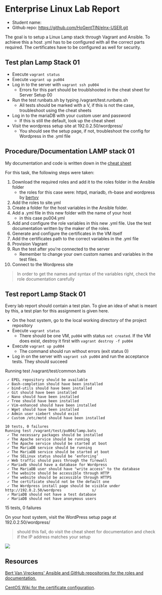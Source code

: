 # Enterprise Linux Lab Report

- Student name: 
- Github repo: <https://github.com/HoGentTIN/elnx-USER.git>

The goal is to setup a Linux Lamp stack through Vagrant and Ansible. To achieve this a host .yml has to be configured with all the correct parts required. The certificates have to be configured as well for security.

## Test plan Lamp Stack 01

- Execute `vagrant status`
- Execute `vagrant up pu004`
- Log in to the server with `vagrant ssh pu004`
	- Errors for this part should be troublshooted in the cheat sheet for Server Setup 00
- Run the test runbats.sh by typing /vagrant/test.runbats.sh
	- All tests should be marked with a V, if this is not the case, troubleshoot using the cheat sheets
- Log in to the mariaDB with your custom user and password
	- If this is still the default, look up the cheat sheet
- Visit the wordpress setup site at 192.0.2.50/wordpress/
	- You should see the setup page, if not, troubleshoot the config for Wordpress in the .yml file

## Procedure/Documentation LAMP stack 01
My documentation and code is written down in the [cheat sheet](https://github.com/HoGentTIN/elnx-sme-SiebertT/blob/master/report/Task%2001%20Lamp/cheat-sheet%20Lamp01.md)

For this task, the following steps were taken:

1. Download the required roles and add it to the roles folder in the Ansible folder
	- the roles for this case were: httpd, mariadb, rh-base and wordpress by [bertvv](https://galaxy.ansible.com/bertvv/)
2. Add the roles to site.yml
3. Create a folder for the host variables in the Ansible folder.
4. Add a .yml file in this new folder with the name of your host 
	- in this case pu004.yml
4. Add and configure the role variables in this new .yml file. Use the test documentation written by the maker of the roles.
5. Generate and configure the certificates in the VM itself
6. Add the certificates path to the correct variables in the .yml file
7. Provision Vagrant
5. Run the test after you're connected to the server
	- Remember to change your own custom names and variables in the test files.
6. Connect to the Wordpress site

> In order to get the names and syntax of the variables right, check the role documentation carefully

## Test report Lamp Stack 01
Every lab report should contain a test plan. To give an idea of what is meant by this, a test plan for this assignment is given here.

- On the host system, go to the local working directory of the project repository
- Execute `vagrant status`
    - There should be one VM, `pu004` with status `not created`. If the VM does exist, destroy it first with `vagrant destroy -f pu004`
- Execute `vagrant up pu004`
    - The command should run without errors (exit status 0)
- Log in on the server with `vagrant ssh pu004` and run the acceptance tests. They should succeed

    

Running test /vagrant/test/common.bats

	 ✓ EPEL repository should be available
	 ✓ Bash-completion should have been installed
	 ✓ bind-utils should have been installed
	 ✓ Git should have been installed
	 ✓ Nano should have been installed
	 ✓ Tree should have been installed
	 ✓ Vim-enhanced should have been installed
	 ✓ Wget should have been installed
	 ✓ Admin user siebert should exist
	 ✓ Custom /etc/motd should have been installed
	
	10 tests, 0 failures
	Running test /vagrant/test/pu004/lamp.bats
	 ✓ The necessary packages should be installed
	 ✓ The Apache service should be running
	 ✓ The Apache service should be started at boot
	 ✓ The MariaDB service should be running
	 ✓ The MariaDB service should be started at boot
	 ✓ The SELinux status should be ‘enforcing’
	 ✓ Web traffic should pass through the firewall
	 ✓ Mariadb should have a database for Wordpress
	 ✓ The MariaDB user should have "write access" to the database
	 ✓ The website should be accessible through HTTP
	 ✓ The website should be accessible through HTTPS
	 ✓ The certificate should not be the default one
	 ✓ The Wordpress install page should be visible under http://192.0.2.50/wordpres              s/
	 ✓ MariaDB should not have a test database
	 ✓ MariaDB should not have anonymous users

15 tests, 0 failures


On your host system, visit the WordPress setup page at 192.0.2.50/wordpress/

> should this fail, do visit the cheat sheet for documentation and check if the IP address matches your setup

![](https://i.gyazo.com/ddd0798269b41f771c2f529e67893f1d.png)



## Resources

[Bert Van Vreckems' Ansible and GitHub repositories for the roles and documentation.](https://galaxy.ansible.com/bertvv/)

[CentOS Wiki for the certificate configuration](https://wiki.centos.org/HowTos/Https).
